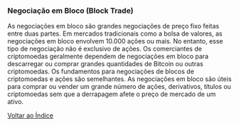 ### Negociação em Bloco (Block Trade)

As negociações em bloco são grandes negociações de preço fixo feitas entre duas partes. Em mercados tradicionais como a bolsa de valores, as negociações em bloco envolvem 10.000 ações ou mais. No entanto, esse tipo de negociação não é exclusivo de ações. Os comerciantes de criptomoedas geralmente dependem de negociações em bloco para descarregar ou comprar grandes quantidades de Bitcoin ou outras criptomoedas. Os fundamentos para negociações de blocos de criptomoedas e ações são semelhantes. As negociações em bloco são úteis para comprar ou vender um grande número de ações, derivativos, títulos ou criptomoedas sem que a derrapagem afete o preço de mercado de um ativo.

[Voltar ao Índice](../)